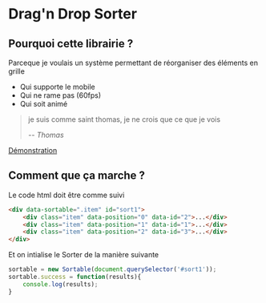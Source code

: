 # Drag'n Drop Sorter

## Pourquoi cette librairie ?

Parceque je voulais un système permettant de réorganiser des éléments en grille

- Qui supporte le mobile
- Qui ne rame pas (60fps)
- Qui soit animé

> je suis comme saint thomas, je ne crois que ce que je vois
>
> -- <cite>Thomas</cite>

[Démonstration](https://rawgit.com/Grafikart/ReorderJS/master/index.html)

## Comment que ça marche ?

Le code html doit être comme suivi

```html
<div data-sortable=".item" id="sort1">
    <div class="item" data-position="0" data-id="2">...</div>
    <div class="item" data-position="1" data-id="1">...</div>
    <div class="item" data-position="2" data-id="3">...</div>
</div>
```

Et on intialise le Sorter de la manière suivante

```js
sortable = new Sortable(document.querySelector('#sort1'));
sortable.success = function(results){
    console.log(results);
}
```
